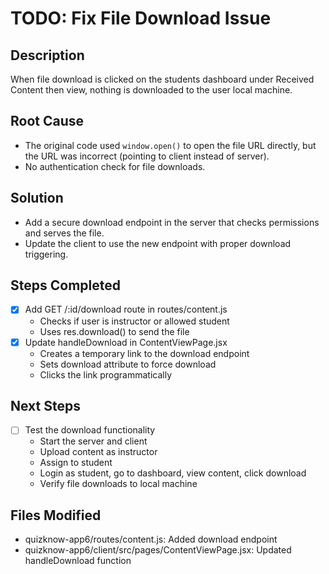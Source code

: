 # TODO: Fix File Download Issue

## Description
When file download is clicked on the students dashboard under Received Content then view, nothing is downloaded to the user local machine.

## Root Cause
- The original code used `window.open()` to open the file URL directly, but the URL was incorrect (pointing to client instead of server).
- No authentication check for file downloads.

## Solution
- Add a secure download endpoint in the server that checks permissions and serves the file.
- Update the client to use the new endpoint with proper download triggering.

## Steps Completed
- [x] Add GET /:id/download route in routes/content.js
  - Checks if user is instructor or allowed student
  - Uses res.download() to send the file
- [x] Update handleDownload in ContentViewPage.jsx
  - Creates a temporary link to the download endpoint
  - Sets download attribute to force download
  - Clicks the link programmatically

## Next Steps
- [ ] Test the download functionality
  - Start the server and client
  - Upload content as instructor
  - Assign to student
  - Login as student, go to dashboard, view content, click download
  - Verify file downloads to local machine

## Files Modified
- quizknow-app6/routes/content.js: Added download endpoint
- quizknow-app6/client/src/pages/ContentViewPage.jsx: Updated handleDownload function
